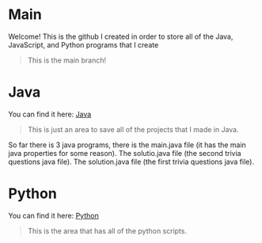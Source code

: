 # Main
Welcome! This is the github I created in order to store all of the Java, JavaScript, and Python programs that I create
> This is the main branch!

# Java
You can find it here:
[Java](https://github.com/xGpD/Java/tree/java)
>This is just an area to save all of the projects that I made in Java.

So far there is 3 java programs, there is the main.java file (it has the main java properties for some reason). The solutio.java file (the second trivia questions java file). The solution.java file (the first trivia questions java file).

# Python 
You can find it here:
[Python](https://github.com/xGpD/Java/tree/python)
>This is the area that has all of the python scripts.
